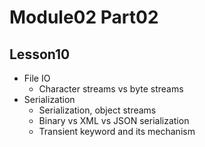 # Module02 Part02

## Lesson10

- File IO
    - Character streams vs byte streams
- Serialization
    - Serialization, object streams
    - Binary vs XML vs JSON serialization
    - Transient keyword and its mechanism
